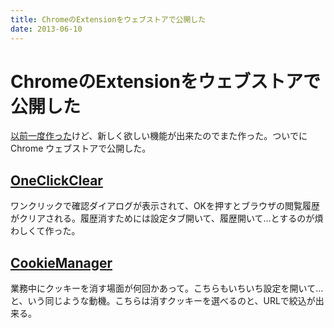 ```yaml
---
title: ChromeのExtensionをウェブストアで公開した
date: 2013-06-10
---
```


# ChromeのExtensionをウェブストアで公開した

[以前一度作った](/posts/2013/history-clear-chrome-extension.html)けど、新しく欲しい機能が出来たのでまた作った。ついでにChrome ウェブストアで公開した。

## [OneClickClear](https://chrome.google.com/webstore/detail/oneclickclear/ohhopklkkjljpjhenigiablpgooanpjb)

ワンクリックで確認ダイアログが表示されて、OKを押すとブラウザの閲覧履歴がクリアされる。履歴消すためには設定タブ開いて、履歴開いて…とするのが煩わしくて作った。

## [CookieManager](https://chrome.google.com/webstore/detail/cookiemanager/ecnfgpebfncdeoomhpbfcbnamhkcmgjf)

業務中にクッキーを消す場面が何回かあって。こちらもいちいち設定を開いて…と、いう同じような動機。こちらは消すクッキーを選べるのと、URLで絞込が出来る。
